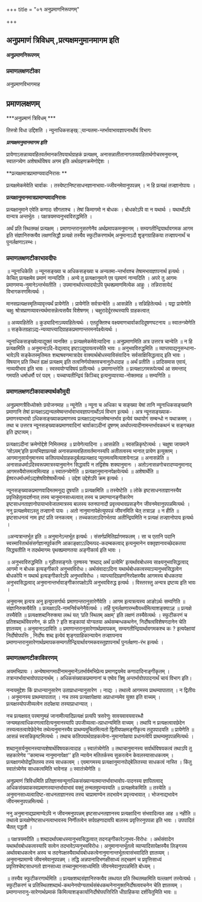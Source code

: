 +++
title = "०१ अनुप्रमाणनिरूपणम्"

+++


## अनुप्रमाणं त्रिविधम् ,प्रत्यक्षमनुमानमागम इति

**अनुप्रमाणनिरूपणम्**

### **प्रमाणलक्षणटीका**

अनुप्रमाणविभागमाह

## प्रमाणलक्षणम्

***अनुप्रमाणं त्रिविधम् ***

तिस्त्रो विधा उद्दिशति । न्युनाधिकसङ्ख््यान्यतमा-न्तर्भावाभावज्ञापनार्थोयं विभागः

***प्रत्यक्षमनुमानमागम इति***

प्रायेणाऽसन्नाव्यवहितवर्तमानकतिपयार्थग्राहकं प्रत्यक्षम्, अनासन्नातीतानागतव्यवहितार्थगोचरमनुमानम्, स्वातन्त्र्येण अशेषार्थविषय अगम इति अर्थग्रहणक्रमेणोद्देशः ।

**प्रत्यक्षमात्रप्रामाण्यवादनिरासः **

प्रत्यक्षमेकमेवेति चार्वाकः । तस्येष्टानिष्टसाधनज्ञानाभावा-ज्जीवनमेवानुपपन्नम् । न हि प्रत्यक्षं तज्ज्ञानोपायः ।

**प्रत्यक्षानुमानमात्रप्रामाण्यवादनिरासः**

प्रत्यक्षानुमाने एवेति कणादः सौगताश्च । तेषां किमागमो न बोधकः । बोधकोऽपि वा न यथार्थः । यथार्थोऽपि वान्यत्र अन्तर्भूतः । पक्षत्रयमप्यनुभवविरुद्धमिति ।

अर्थं प्रति स्थितमक्षं प्रत्यक्षम् । प्रमाणान्तरानुसरणेनैव अर्थप्रमापकमनुमानम् । सम्यगतीन्द्रियार्थावगमक आगम इति संज्ञानिरुक्त्यैव लक्षणसिद्धौ प्रत्यक्षे तस्यैव स्फुटीकरणार्थम् अनुमानाऽदौ शृृङ्गग्राहिकया तज्ज्ञापनार्थं च पुनर्लक्षणाऽरम्भः।

### **प्रमाणलक्षणटीकाभावदीपः**

॥ न्यूनाधिकेति ॥ न्यूनसङ्ख्या च अधिकसङ्ख्या च अन्यतमा-न्तर्भावश्च तेषामभावज्ञापनार्थ इत्यर्थः । केचित् प्रत्यक्षमेव प्रमाणं नान्यदिति । अन्ये तु प्रत्यक्षानुमाने एव प्र्रमाणं नान्यदिति । अपरे तु आगमः प्रमाणमप्य-नुमानेऽन्तर्भवतीति । उपमानार्थापत्त्यादयोऽपि पृथक्प्रमाणमित्येक आहुः । तन्निरासायेदं विभागकरणमित्यर्थः ।

मानसप्रत्यक्षस्मृतिव्यावृत्त्यर्थं प्रायेणेति । प्रायेणेति सर्वत्रान्वेति ॥ आसन्नेति ॥ सन्निहितेत्यर्थः । यद्वा प्रायेणेति चक्षुः श्रोत्रघ्राणव्यावत्त्यर्थमासन्नेत्यसयैव विशेषणम् । चक्षुरादेर्दूरस्थस्यापि ग्राहकत्वात्

॥ अव्यवहितेति ॥ कुड्यादिनाऽव्यवहितेत्यर्थः । एतदुक्तिश्च वक्ष्यमाणचार्वाकादिदूषणघटनाय ॥ स्वातन्त्र्येणेति ॥ सङ्केतग्रहाऽद्य-न्यव्याप्त्यादिग्राहकप्रमाणान्तरमनपेक्ष्येत्यर्थः ।

न्यूनाधिकसङ्ख्येत्याद्युक्तं व्यनक्ति ॥ प्रत्यक्षमेकमेवेत्यादिना ॥ अनुप्रमाणमिति अत्र उत्तरत्र चान्वेति ॥ न हि प्रत्यक्षमिति ॥ अनुमानाऽदि-वेद्यत्वाद् इष्टाऽद्युपायत्वस्येति भावः ॥ अनुभवविरुद्धमिति ॥ व्याप्तयाद्यनुसन्धाना-भावेऽपि सङ्केतस्मृतिमतः शब्दश्रवणमात्रादेव वाक्यार्थबोधस्याविसंवादिनः सर्वसाक्षिसिद्धत्वाद् इति भावः । विषयान् प्रति स्थितं ह्यक्षं प्रत्यक्षम् इति तत्वनिर्णयोक्तवचनानुरोधादाह ॥ अर्थं प्रतीति ॥ प्रादिसमास एवायं, नाव्ययीभाव इति भावः । स्वस्वयोग्यविषयं प्रतीत्यर्थः ॥ प्रमाणान्तरेति ॥ प्रत्यक्षाऽगमरूपेत्यर्थ आ समन्ताद् गमयति धर्माधर्मौ परं पदम् ।
यच्चाप्यतीन्द्रियं किञ्चिद् इत्यनुव्यारव्या-नोक्तमाह ॥ सम्यगिति ॥

### **प्रमाणलक्षणटीकावाक्यार्थकौमुदी**

अनुप्रमाणत्रैविध्योक्तेः प्रयोजनमाह ॥ न्यूनेति ॥ न्यूना च अधिका च सङ्ख्या येषां तानि न्यूनाधिकसङ्ख्यानि प्रमाणानि तेषां प्रत्यक्षाऽद्यन्यतमेष्वन्तर्भावाभावज्ञापनार्थोऽयं विभाग इत्यर्थः । अत्र न्यूनसङ्ख्याक-प्रमाणस्याभावो ऽधिकसङ्ख्याकप्रमाणस्य प्रत्यक्षाऽद्यन्यतमेष्वन्तर्भाव इत्येवं यथायोगं सम्बन्धो न यथाक्रमम् । तथा च उत्तरत्र न्यूनसङ्ख्याकप्रमाणवादिनां चार्वाकाऽदीनां दूषणम् अर्थापत्त्यादीनामन्तर्भावकथनं च सङ्गच्छत इति द्रष्टव्यम्।

प्रत्यक्षाऽदीनां क्रमेणोद्देशे निमित्तमाह ॥ प्रायेणेत्यादिना ॥ आसन्नेति ॥ स्वसन्निकृष्टेत्यर्थः । चक्षुषा जायमाने ‘सोऽयम्’इति प्रत्यभिज्ञाप्रत्यक्षे अनासन्नव्यवहितावर्तमानस्यपि अतीतत्वस्य भानात् प्रायेण इत्युक्तम् । आगमानुसार्यनुमानस्य कतिपयार्थग्राहकदुर्बलप्रत्यक्षाद प्युत्तमत्वमित्याशयेनाऽह ॥ अनासन्नेति ॥ अनासन्नधर्माऽदिस्वरूपमात्रस्यानुमानेन सिद्धावपि न तद्विशेषः शक्यानुमानः । अतोऽनासन्नगोचरादप्प्यनुमानाद् आगमस्यैवोत्तमत्वमित्याह ॥ स्वातन्त्र्येणेति ॥ प्रत्यक्षानुमानानपेक्षयेत्यर्थः ॥ अशेषार्थेति ॥ ईश्वरधर्माधर्माऽद्यशेषविशेषार्थेत्यर्थः । उद्देश उद्देशेऽपि क्रम इत्यर्थः ।

न्यूनसङ्ख्याकप्रमाणवादिमतमनूद्य दूषयति ॥ प्रत्यक्षमिति ॥ तस्येष्टेति ॥ लोके इष्टसाधनताज्ञानस्यैव प्रवृत्तिहेतुत्वदर्शनात् तस्य चानुमानसाध्यत्वात् तस्य च प्रमाण्यानङ्गीकारेण इष्टसाधनताज्ञानोपायाभावेजातमात्रस्य बालस्य स्तनपानादौ प्रवृत्त्यभावप्रसङ्गेेन जीवनमेवानुपपन्नमित्यर्थः । ननु प्रत्यक्षमेवाऽस्तु तज्ज्ञानो पायः । अतो नानुमानापेक्षेत्युपपन्नं जीवनमिति चेत् तत्राऽह ॥ न हीति ॥ इष्टसाधनत्वं नाम इष्टं प्रति जनकत्वम् । तच्चकालाऽदिगर्भतया अतीन्द्रियमिति न प्रत्यक्षं तज्ज्ञानोपाय इत्यर्थः ।

॥अन्यत्रान्तर्भूत इति ॥ अनुमानेऽन्तर्भूत इत्यर्थः । संसर्गप्रमितिर्ह्यागमफलम् । सा च एतानि पदानि स्वस्मारितार्थसंसर्गज्ञानपूर्वकाणि आकाङ्क्षाऽऽदिमत्पद-कदम्बकत्वाद् इत्यनुमानेन वक्तृज्ञानावच्छेदकतया सिद्ध्यतीति न तदर्थमागमः पृथक्प्रमाणतया अङ्गीकार्य इति भावः ।

॥ अनुभवविरुद्धमिति ॥ गृहीतसङ्गतेः पुरुषस्य ‘शब्दाद् अर्थं प्रत्येमि’ इत्यर्थावबोधस्य साक्ष्यनुभवसिद्धत्वाद् आगमो न बोधक इत्यङ्गीकारे अनुभवविरोधः। अर्थसंवादाऽदिना यथार्थबोधकत्वस्याऽप्यनुभवसिद्धत्वेन बोधकोपि न यथार्थ इत्यङ्गीकारेऽपि अनुभवविरोधः । व्याप्त्यादिग्रहणनिरपेक्षस्यैव आगमस्य बोधकतया अनुभवसिद्धत्वाद् अनुमानान्तर्भावाङ्गीकारपक्षोऽपि अनुभवविरुद्ध इत्यर्थः । विस्तरस्तु अन्यत्र द्रष्टव्य इति भावः ।

अनुमानम् इत्यत्र अनु इत्युपसर्गार्थः प्रमाणान्तरानुसारेणैवेति । आगम इत्यत्रत्यस्य आङोऽर्थः सम्यगिति ॥ संज्ञानिरुक्त्यैवेति ॥ प्रत्यक्षाऽदि-नामनिर्वचनेनैवेत्यर्थः । तर्हि पुनर्लक्षणारम्भवैयर्थ्यमित्याशङ्क्याऽह ॥ प्रत्यक्षे तस्यैवेति ॥ प्रत्यक्षशब्दनिरुक्त्या लब्धं यत् ‘प्रति स्थितम् अक्षम्’ इति लक्षणं तस्यैवेत्यर्थः । स्फुटीकरणं च प्रतिशब्दार्थविवरणेन, कं प्रति ? इति शङ्कायां योग्यतया अर्थसम्बन्धकथनेन, निर्दोषत्वविशेषणदानेन चेति ज्ञातव्यम् ॥ अनुमानाऽदाविति ॥ प्रमाणान्तरानुसारेणार्थप्रमापकम्, सम्यगतीन्द्रियार्थावगमकश्च कः ? इत्यपेक्षायां निर्दोषोपपत्तिः , निर्दोषः शब्द इत्येवं शृङ्गग्राहिकान्यायेन तज्ज्ञापनाय प्रमाणान्तरानुसारेणार्थप्रमापकसम्यगतीन्द्रियार्थावगमकवस्तुज्ञापनार्थं पुनर्लक्षणा-रंभ इत्यर्थः ।

### **प्रमाणलक्षणटीकाविवरणम्**

अयमभिप्रायः । अन्येषामागमादीनामनुमानेंऽतर्भार्वमभिप्रेत्य प्रमाणद्वयमेव कणादादिनाङ्गीकृतम् । तत्रान्तर्भावाभावोपपादनार्थम् । अधिकसंख्याकप्रमाणानां च एष्वेव त्रिषु अन्तर्भावोपपादनार्थं चायं विभाग इति।

नन्वयमुद्देशः किं प्राधान्यानुसारेण उताप्राधान्यानुसारेण । नाद्यः । तथात्वे आगमस्य प्राथम्यापातात् । न द्वितीयः । अनुमानस्य प्राथम्यापातात् । नच तस्य प्रत्यक्षापेक्षया अप्राधान्यमेव युक्त इति वाच्यम् । प्रत्यक्षस्योपजीव्यत्वेन तदपेक्षया तस्याप्राधान्यात् ।

नच प्रत्यक्षवत् परमाणुमहं जानामीत्यादिप्रत्यक्षं प्रत्यपि त्रसरेणुः सावयवावयवारब्धौ जन्यमहत्वाधिकरणत्वादित्यनुमानस्यापि उपजीव्यत्वा-त्प्राधान्यमिति वाच्यम् । तथापि न प्रत्यक्षत्वावछेदेन तस्यत्वतत्वावेछेदेनेव तथेत्यनुमानस्यैव प्राथम्यमुचितमित्यतो द्वितीयपक्षमङ्गीकृत्य तदुपपादयति ॥ प्रायेणेति ॥ आसन्नं स्वसन्निकृष्टमित्यर्थः । तथाच कतिपयार्थग्राहकत्वेना-नुमानापेक्षया प्रधानत्वेपि प्राथम्यमुपपन्नमित्यर्थः ।

शब्दानुसर्यनुमानस्याप्यशेषार्थविषयकत्वादाह ॥ स्वातंत्र्येणेति ॥ तथाचानुमानस्य सर्वार्थविषयकत्वं तथाऽपि तु सहकारेणेव ‘‘कामाच्च नानुमानापेक्षा’’ इति न्यायेन मतितर्कस्य सुकरत्वेन केवलस्यासाधकत्वम् । प्रत्यक्षागमोपोद्वलितस्य तस्य साधकत्वम् । एवमागमस्य प्रत्यक्षानुमानपोद्बेलितस्या साधकत्वं नास्ति । किंतु स्वातंत्र्येणेव साधकत्वमिति भावेनाह ॥ स्वातंत्र्येणेति ॥

अनुप्रमाणं त्रिविधमिति प्रतिज्ञानवन्यूनाधिकसंख्यान्यतमान्तर्भावाभावोप-पादनस्य ज्ञापितत्वाद् अधिकसंख्याकस्वप्रमाणस्यान्तर्भावाभावं वक्तुं तन्मतमुपन्यस्यति ॥ प्रत्यक्षमेकमिति ॥ तस्येति ॥ अनुमानसाध्यत्वादिष्ट-साधनताज्ञानस्य तस्य चाप्रामाण्येन तदभावेन प्रवृत्त्यभावात् । भोजनाद्यभावेन जीवनमनुपपन्नमित्यर्थः ।

ननु अनुमानाद्यप्रामाण्येऽपि न जीवनमनुपपन्नम् इष्टसाधनतज्ञानस्य प्रत्यक्षादिना संभवादित्यत आह ॥ नहीति ॥ तथात्वे प्रत्यक्षेणेष्टसाधनत्वाभावस्य निर्णीतत्वेन सर्पग्रहणादावपि बालस्य प्रवृत्तिरनुपपन्ना इति भावः । उपपादितं चैतत् पद्धतौ ।

॥ पक्षत्रयमपीति ॥ शब्दादर्थापबाधस्यानुभवसिद्धत्वात् तदनङ्गीकारेऽनुभव-विरोधः । अर्थसंवादेन यथार्थावबोधकत्वस्यापि सत्वेन तदभावेऽप्यनुभवविरोधः। अनुमानान्तर्भूतत्वे व्याप्यादिसापेक्षस्यैव लिङ्गस्य अर्थावबाधकत्वेन अस्य च तदनेपक्षस्यैवार्थावबोधकत्वेनानुमानान्तर्भूतत्वासंभवादिति ज्ञातव्यम् । अनुमानप्रामाण्ये जीवनमेवानुपपन्नम् । तद्धि अन्नपानादिभणक्षीसाध्यं तद्भक्षणं च प्रवृत्तिसाध्यं प्रवृत्तिश्चेष्टसाधनतो ज्ञानसाध्या तच्चानुमानसाध्यमिति जीवनमेवानुपपन्नमिति बोध्यम् ।

॥ तस्यैव स्फुटीकरणार्थमिति ॥ प्रत्यक्षशब्दसंज्ञानिरुक्त्यैव लब्धयत प्रति स्थितमक्षमिति यल्लक्षणं तस्येत्यर्थः । स्फुटीकरणं च प्रतिस्थितशब्दार्थ-कथनेनयोग्यतार्थसंबंधकथनेनानुक्तनिर्दोषत्ववचनेन चेति ज्ञातव्यम् । प्रमाणान्तरानु-सारेणार्थप्रमाकं किमित्याशङ्कार्यानिर्दोषोपपत्तिरिति धीग्राहिकया दर्शयितुमिति भावः ॥

